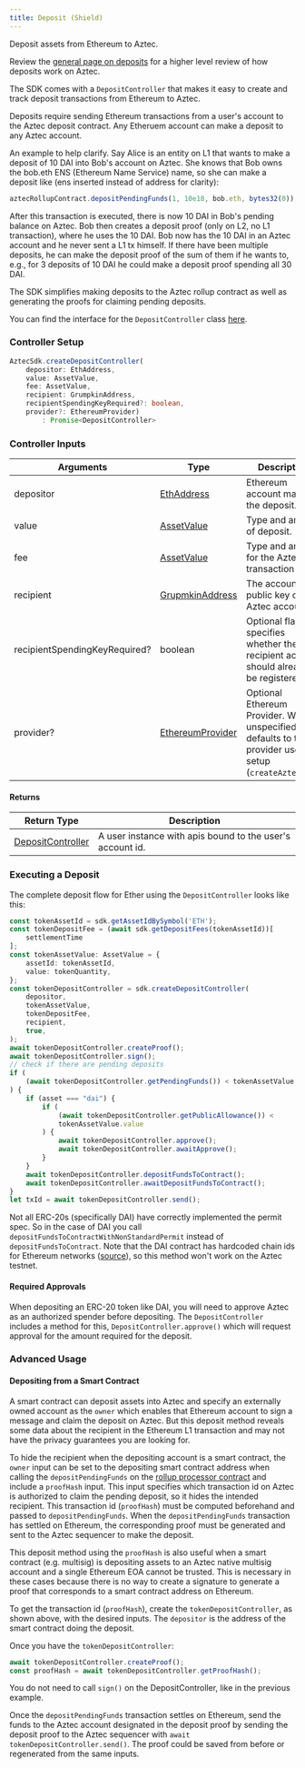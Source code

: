 ```yaml
---
title: Deposit (Shield)
---
```


Deposit assets from Ethereum to Aztec.

Review the [general page on deposits](../../developers/deposit) for a higher level review of how deposits work on Aztec.

The SDK comes with a `DepositController` that makes it easy to create and track deposit transactions from Ethereum to Aztec.

Deposits require sending Ethereum transactions from a user's account to the Aztec deposit contract. Any Etheruem account can make a deposit to any Aztec account.

An example to help clarify. Say Alice is an entity on L1 that wants to make a deposit of 10 DAI into Bob's account on Aztec. She knows that Bob owns the bob.eth ENS (Ethereum Name Service) name, so she can make a deposit like (ens inserted instead of address for clarity):

```js
aztecRollupContract.depositPendingFunds(1, 10e18, bob.eth, bytes32(0));
```

After this transaction is executed, there is now 10 DAI in Bob's pending balance on Aztec. Bob then creates a deposit proof (only on L2, no L1 transaction), where he uses the 10 DAI. Bob now has the 10 DAI in an Aztec account and he never sent a L1 tx himself. If there have been multiple deposits, he can make the deposit proof of the sum of them if he wants to, e.g., for 3 deposits of 10 DAI he could make a deposit proof spending all 30 DAI.

The SDK simplifies making deposits to the Aztec rollup contract as well as generating the proofs for claiming pending deposits.

You can find the interface for the `DepositController` class [here](../types/sdk/DefiController).

### Controller Setup

```ts
AztecSdk.createDepositController(
    depositor: EthAddress,          
    value: AssetValue,               
    fee: AssetValue,                  
    recipient: GrumpkinAddress,  
    recipientSpendingKeyRequired?: boolean,
    provider?: EthereumProvider)
        : Promise<DepositController>
```

### Controller Inputs

| Arguments | Type | Description |
| --------- | ---- | ----------- |
| depositor | [EthAddress](../types/barretenberg/EthAddress) | Ethereum account making the deposit. |
| value | [AssetValue](../types/barretenberg/AssetValue) | Type and amount of deposit. |
| fee | [AssetValue](../types/barretenberg/AssetValue) | Type and amount for the Aztec transaction fee. |
| recipient | [GrupmkinAddress](../types/barretenberg/GrumpkinAddress) | The account public key of the Aztec account. |
| recipientSpendingKeyRequired? | boolean | Optional flag that specifies whether the recipient account should already be registered. |
| provider? | [EthereumProvider](../types/barretenberg/EthereumProvider) | Optional Ethereum Provider. When unspecified it defaults to the provider used in setup (`createAztecSdk`). |

#### Returns

| Return Type | Description |
| --------- | ----------- |
| [DepositController](../types/sdk/DepositController) | A user instance with apis bound to the user's account id. |

### Executing a Deposit

The complete deposit flow for Ether using the `DepositController` looks like this: 

```ts
const tokenAssetId = sdk.getAssetIdBySymbol('ETH');
const tokenDepositFee = (await sdk.getDepositFees(tokenAssetId))[
    settlementTime
];
const tokenAssetValue: AssetValue = {
    assetId: tokenAssetId,
    value: tokenQuantity,
};
const tokenDepositController = sdk.createDepositController(
    depositor,
    tokenAssetValue,
    tokenDepositFee,
    recipient,
    true,
);
await tokenDepositController.createProof();
await tokenDepositController.sign();
// check if there are pending deposits
if (
    (await tokenDepositController.getPendingFunds()) < tokenAssetValue.value
) {
    if (asset === "dai") {
        if (
            (await tokenDepositController.getPublicAllowance()) <
            tokenAssetValue.value
        ) {
            await tokenDepositController.approve();
            await tokenDepositController.awaitApprove();
        }
    }
    await tokenDepositController.depositFundsToContract();
    await tokenDepositController.awaitDepositFundsToContract();
}
let txId = await tokenDepositController.send();
```

Not all ERC-20s (specifically DAI) have correctly implemented the permit spec. So in the case of DAI you call `depositFundsToContractWithNonStandardPermit` instead of `depositFundsToContract`. Note that the DAI contract has hardcoded chain ids for Ethereum networks ([source](https://github.com/makerdao/developerguides/blob/master/dai/how-to-use-permit-function/how-to-use-permit-function.md#permit-in-the-dai-contract)), so this method won't work on the Aztec testnet.

#### Required Approvals

When depositing an ERC-20 token like DAI, you will need to approve Aztec as an authorized spender before depositing. The `DepositController` includes a method for this, `DepositController.approve()` which will request approval for the amount required for the deposit.

### Advanced Usage

#### Depositing from a Smart Contract

A smart contract can deposit assets into Aztec and specify an externally owned account as the `owner` which enables that Ethereum account to sign a message and claim the deposit on Aztec. But this deposit method reveals some data about the recipient in the Ethereum L1 transaction and may not have the privacy guarantees you are looking for.

To hide the recipient when the depositing account is a smart contract, the `owner` input can be set to the depositing smart contract address when calling the `depositPendingFunds` on the [rollup processor contract](https://github.com/AztecProtocol/aztec-connect/blob/b0a71b01c5f1aa3b4b9a61d417aa4c479e01ef47/blockchain/contracts/interfaces/IRollupProcessor.sol#L33) and include a `proofHash` input. This input specifies which transaction id on Aztec is authorized to claim the pending deposit, so it hides the intended recipient. This transaction id (`proofHash`) must be computed beforehand and passed to `depositPendingFunds`. When the `depositPendingFunds` transaction has settled on Ethereum, the corresponding proof must be generated and sent to the Aztec sequencer to make the deposit.

This deposit method using the `proofHash` is also useful when a smart contract (e.g. multisig) is depositing assets to an Aztec native multisig account and a single Ethereum EOA cannot be trusted. This is necessary in these cases because there is no way to create a signature to generate a proof that corresponds to a smart contract address on Ethereum.

To get the transaction id (`proofHash`), create the `tokenDepositController`, as shown above, with the desired inputs. The `depositor` is the address of the smart contract doing the deposit.

Once you have the `tokenDepositController`:

```js
await tokenDepositController.createProof();
const proofHash = await tokenDepositController.getProofHash();
```

You do not need to call `sign()` on the DepositController, like in the previous example.

Once the `depositPendingFunds` transaction settles on Ethereum, send the funds to the Aztec account designated in the deposit proof by sending the deposit proof to the Aztec sequencer with `await tokenDepositController.send()`. The proof could be saved from before or regenerated from the same inputs.
